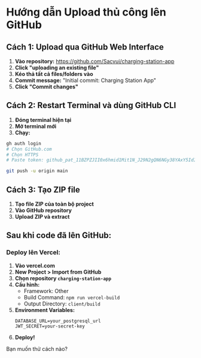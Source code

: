 # Hướng dẫn Upload thủ công lên GitHub

## Cách 1: Upload qua GitHub Web Interface

1. **Vào repository:** https://github.com/Sacvui/charging-station-app
2. **Click "uploading an existing file"**
3. **Kéo thả tất cả files/folders vào**
4. **Commit message:** "Initial commit: Charging Station App"
5. **Click "Commit changes"**

## Cách 2: Restart Terminal và dùng GitHub CLI

1. **Đóng terminal hiện tại**
2. **Mở terminal mới**
3. **Chạy:**
```bash
gh auth login
# Chọn GitHub.com
# Chọn HTTPS
# Paste token: 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

git push -u origin main
```

## Cách 3: Tạo ZIP file

1. **Tạo file ZIP của toàn bộ project**
2. **Vào GitHub repository**
3. **Upload ZIP và extract**

## Sau khi code đã lên GitHub:

### Deploy lên Vercel:
1. **Vào vercel.com**
2. **New Project > Import from GitHub**
3. **Chọn repository `charging-station-app`**
4. **Cấu hình:**
   - Framework: Other
   - Build Command: `npm run vercel-build`
   - Output Directory: `client/build`
5. **Environment Variables:**
   ```
   DATABASE_URL=your_postgresql_url
   JWT_SECRET=your-secret-key
   ```
6. **Deploy!**

Bạn muốn thử cách nào?